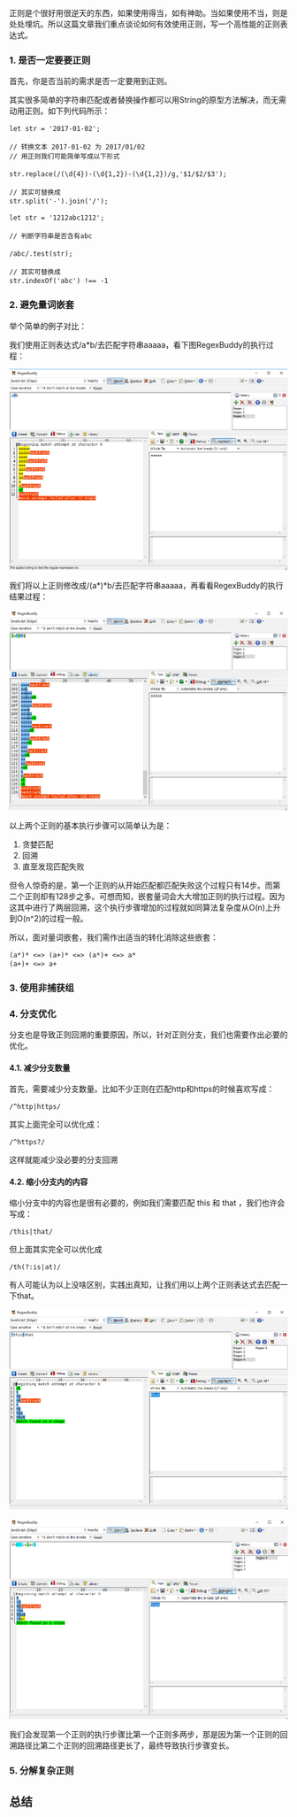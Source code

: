 正则是个很好用很逆天的东西，如果使用得当，如有神助。当如果使用不当，则是处处埋坑。所以这篇文章我们重点谈论如何有效使用正则，写一个高性能的正则表达式。

### 1. 是否一定要要正则

首先，你是否当前的需求是否一定要用到正则。

其实很多简单的字符串匹配或者替换操作都可以用String的原型方法解决，而无需动用正则。如下列代码所示：

```
let str = '2017-01-02';

// 转换文本 2017-01-02 为 2017/01/02
// 用正则我们可能简单写成以下形式

str.replace(/(\d{4})-(\d{1,2})-(\d{1,2})/g,'$1/$2/$3');

// 其实可替换成
str.split('-').join('/');
```

```
let str = '1212abc1212';

// 判断字符串是否含有abc

/abc/.test(str);

// 其实可替换成
str.indexOf('abc') !== -1
```

### 2. 避免量词嵌套

举个简单的例子对比：

我们使用正则表达式/a*b/去匹配字符串aaaaa，看下图RegexBuddy的执行过程：

![/a*b/](./imgs/regex-opt1.png)

我们将以上正则修改成/(a*)*b/去匹配字符串aaaaa，再看看RegexBuddy的执行结果过程：

![/(a*)*b/](./imgs/regex-opt2.png)

以上两个正则的基本执行步骤可以简单认为是：

1. 贪婪匹配
2. 回溯
3. 直至发现匹配失败

但令人惊奇的是，第一个正则的从开始匹配都匹配失败这个过程只有14步。而第二个正则却有128步之多。可想而知，嵌套量词会大大增加正则的执行过程。因为这其中进行了两层回溯，这个执行步骤增加的过程就如同算法复杂度从O(n)上升到O(n^2)的过程一般。

所以，面对量词嵌套，我们需作出适当的转化消除这些嵌套：

```
(a*)* <=> (a+)* <=> (a*)+ <=> a*
(a+)+ <=> a+
```

### 3. 使用非捕获组

### 4. 分支优化

分支也是导致正则回溯的重要原因，所以，针对正则分支，我们也需要作出必要的优化。

#### 4.1. 减少分支数量

首先，需要减少分支数量。比如不少正则在匹配http和https的时候喜欢写成：

```
/^http|https/
```

其实上面完全可以优化成：

```
/^https?/
```

这样就能减少没必要的分支回溯

#### 4.2. 缩小分支内的内容

缩小分支中的内容也是很有必要的，例如我们需要匹配 this 和 that ，我们也许会写成：

```
/this|that/
```

但上面其实完全可以优化成

```
/th(?:is|at)/
```

有人可能认为以上没啥区别，实践出真知，让我们用以上两个正则表达式去匹配一下that。

![/this|that/](./imgs/regex-opt3.png)

![/th(?:is|at)/](./imgs/regex-opt4.png)

我们会发现第一个正则的执行步骤比第一个正则多两步，那是因为第一个正则的回溯路径比第二个正则的回溯路径更长了，最终导致执行步骤变长。

### 5. 分解复杂正则


## 总结

